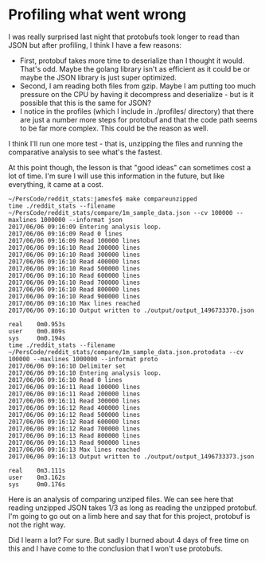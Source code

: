 # Profiling what went wrong

I was really surprised last night that protobufs took longer to read than JSON but after profiling, I think I have a few reasons:

- First, protobuf takes more time to deserialize than I thought it would.  That's odd.  Maybe the golang library isn't as efficient as it could be or maybe the JSON library is just super optimized.
- Second, I am reading both files from gzip.  Maybe I am putting too much pressure on the CPU by having it decompress and deserialize - but is it possible that this is the same for JSON?
- I notice in the profiles (which I include in ./profiles/ directory) that there are just a number more steps for protobuf and that the code path seems to be far more complex.  This could be the reason as well.

I think I'll run one more test - that is, unzipping the files and running the comparative analysis to see what's the fastest.  

At this point though, the lesson is that "good ideas" can sometimes cost a lot of time.  I'm sure I will use this information in the future, but like everything, it came at a cost.

```
~/PersCode/reddit_stats:jamesfe$ make compareunzipped
time ./reddit_stats --filename ~/PersCode/reddit_stats/compare/1m_sample_data.json --cv 100000 --maxlines 1000000 --informat json
2017/06/06 09:16:09 Entering analysis loop.
2017/06/06 09:16:09 Read 0 lines
2017/06/06 09:16:09 Read 100000 lines
2017/06/06 09:16:10 Read 200000 lines
2017/06/06 09:16:10 Read 300000 lines
2017/06/06 09:16:10 Read 400000 lines
2017/06/06 09:16:10 Read 500000 lines
2017/06/06 09:16:10 Read 600000 lines
2017/06/06 09:16:10 Read 700000 lines
2017/06/06 09:16:10 Read 800000 lines
2017/06/06 09:16:10 Read 900000 lines
2017/06/06 09:16:10 Max lines reached
2017/06/06 09:16:10 Output written to ./output/output_1496733370.json

real    0m0.953s
user    0m0.809s
sys     0m0.194s
time ./reddit_stats --filename ~/PersCode/reddit_stats/compare/1m_sample_data.json.protodata --cv 100000 --maxlines 1000000 --informat proto
2017/06/06 09:16:10 Delimiter set
2017/06/06 09:16:10 Entering analysis loop.
2017/06/06 09:16:10 Read 0 lines
2017/06/06 09:16:11 Read 100000 lines
2017/06/06 09:16:11 Read 200000 lines
2017/06/06 09:16:11 Read 300000 lines
2017/06/06 09:16:12 Read 400000 lines
2017/06/06 09:16:12 Read 500000 lines
2017/06/06 09:16:12 Read 600000 lines
2017/06/06 09:16:12 Read 700000 lines
2017/06/06 09:16:13 Read 800000 lines
2017/06/06 09:16:13 Read 900000 lines
2017/06/06 09:16:13 Max lines reached
2017/06/06 09:16:13 Output written to ./output/output_1496733373.json

real    0m3.111s
user    0m3.162s
sys     0m0.176s
```

Here is an analysis of comparing unziped files.  We can see here that reading unzipped JSON takes 1/3 as long as reading the unzipped protobuf.  I'm going to go out on a limb here and say that for this project, protobuf is not the right way. 

Did I learn a lot?  For sure.  But sadly I burned about 4 days of free time on this and I have come to the conclusion that I won't use protobufs.
